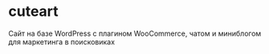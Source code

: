 # cuteart
Сайт на базе WordPress с плагином WooCommerce, чатом и миниблогом для маркетинга в поисковиках
